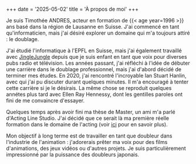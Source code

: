 +++
date = '2025-05-02'
title = 'À propos de moi'
+++

Je suis Timothée ANDRES, acteur en formation de {{< age year=1996 >}} ans basé dans la région de Lausanne en Suisse.
J'ai commencé en tant qu'informaticien, mais j'ai désiré explorer un domaine qui m'a toujours attiré : le doublage.

J'ai étudié l'informatique à l'EPFL en Suisse, mais j'ai également travaillé avec [JingleJungle](https://www.jinglejungle.ch/en/) depuis que je suis enfant en tant que voix pour diverses pubs radio et télévision. Les années passant, j'ai réfléchi à l'idée de débuter une carrière dans le doublage professionnel, mais j'ai d'abord décidé de terminer mes études.
En 2020, j'ai rencontré l'incroyable Ian Stuart Hanlin, avec qui j'ai pu discuter durant quelques minutes. Il m'a encouragé à tenter cette carrière si je le désirais. La même chose se reproduit quelques annétes plus tard avec Ellen Ray Hennessy, dont les gentilles paroles ont fini de me convaincre d'essayer.

Quelques temps après avoir fini ma thèse de Master, un ami m'a parlé d'Acting Line Studio. J'ai décidé que ce serait là ma première réelle formation dans le domaine de l'acting (voir [ici](/education) pour en savoir plus).

Mon objectif à long terme est de travailler en tant que doubleur dans l'industrie de l'animation : j'adorerais prêter ma voix pour des films d'animations, des jeux vidéos ou d'autres projets. Je suis particulièrement impressionné par la puissance des doubleurs japonais.

